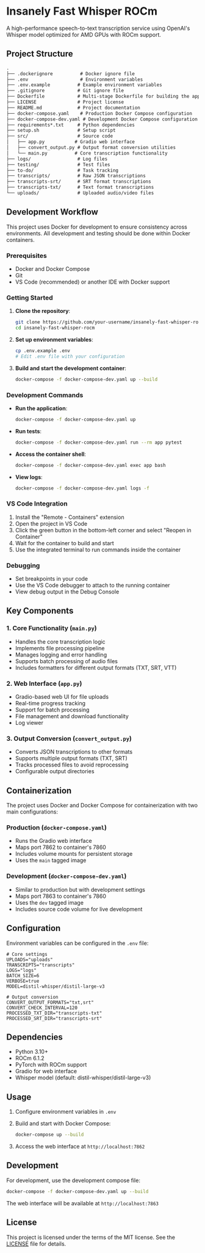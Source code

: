 # Insanely Fast Whisper ROCm

A high-performance speech-to-text transcription service using OpenAI's Whisper model optimized for AMD GPUs with ROCm support.

## Project Structure

```md
.
├── .dockerignore          # Docker ignore file
├── .env                   # Environment variables
├── .env.example          # Example environment variables
├── .gitignore            # Git ignore file
├── Dockerfile            # Multi-stage Dockerfile for building the application
├── LICENSE               # Project license
├── README.md             # Project documentation
├── docker-compose.yaml    # Production Docker Compose configuration
├── docker-compose-dev.yaml # Development Docker Compose configuration
├── requirements*.txt     # Python dependencies
├── setup.sh              # Setup script
├── src/                  # Source code
│   ├── app.py           # Gradio web interface
│   ├── convert_output.py # Output format conversion utilities
│   └── main.py          # Core transcription functionality
├── logs/                 # Log files
├── testing/              # Test files
├── to-do/                # Task tracking
├── transcripts/          # Raw JSON transcriptions
├── transcripts-srt/      # SRT format transcriptions
├── transcripts-txt/      # Text format transcriptions
└── uploads/              # Uploaded audio/video files
```

## Development Workflow

This project uses Docker for development to ensure consistency across environments. All development and testing should be done within Docker containers.

### Prerequisites

- Docker and Docker Compose
- Git
- VS Code (recommended) or another IDE with Docker support

### Getting Started

1. **Clone the repository**:

   ```bash
   git clone https://github.com/your-username/insanely-fast-whisper-rocm.git
   cd insanely-fast-whisper-rocm
   ```

2. **Set up environment variables**:

   ```bash
   cp .env.example .env
   # Edit .env file with your configuration
   ```

3. **Build and start the development container**:

   ```bash
   docker-compose -f docker-compose-dev.yaml up --build
   ```

### Development Commands

- **Run the application**:

  ```bash
  docker-compose -f docker-compose-dev.yaml up
  ```

- **Run tests**:

  ```bash
  docker-compose -f docker-compose-dev.yaml run --rm app pytest
  ```

- **Access the container shell**:

  ```bash
  docker-compose -f docker-compose-dev.yaml exec app bash
  ```

- **View logs**:

  ```bash
  docker-compose -f docker-compose-dev.yaml logs -f
  ```

### VS Code Integration

1. Install the "Remote - Containers" extension
2. Open the project in VS Code
3. Click the green button in the bottom-left corner and select "Reopen in Container"
4. Wait for the container to build and start
5. Use the integrated terminal to run commands inside the container

### Debugging

- Set breakpoints in your code
- Use the VS Code debugger to attach to the running container
- View debug output in the Debug Console

## Key Components

### 1. Core Functionality (`main.py`)

- Handles the core transcription logic
- Implements file processing pipeline
- Manages logging and error handling
- Supports batch processing of audio files
- Includes formatters for different output formats (TXT, SRT, VTT)

### 2. Web Interface (`app.py`)

- Gradio-based web UI for file uploads
- Real-time progress tracking
- Support for batch processing
- File management and download functionality
- Log viewer

### 3. Output Conversion (`convert_output.py`)

- Converts JSON transcriptions to other formats
- Supports multiple output formats (TXT, SRT)
- Tracks processed files to avoid reprocessing
- Configurable output directories

## Containerization

The project uses Docker and Docker Compose for containerization with two main configurations:

### Production (`docker-compose.yaml`)

- Runs the Gradio web interface
- Maps port 7862 to container's 7860
- Includes volume mounts for persistent storage
- Uses the `main` tagged image

### Development (`docker-compose-dev.yaml`)

- Similar to production but with development settings
- Maps port 7863 to container's 7860
- Uses the `dev` tagged image
- Includes source code volume for live development

## Configuration

Environment variables can be configured in the `.env` file:

```env
# Core settings
UPLOADS="uploads"
TRANSCRIPTS="transcripts"
LOGS="logs"
BATCH_SIZE=6
VERBOSE=true
MODEL=distil-whisper/distil-large-v3

# Output conversion
CONVERT_OUTPUT_FORMATS="txt,srt"
CONVERT_CHECK_INTERVAL=120
PROCESSED_TXT_DIR="transcripts-txt"
PROCESSED_SRT_DIR="transcripts-srt"
```

## Dependencies

- Python 3.10+
- ROCm 6.1.2
- PyTorch with ROCm support
- Gradio for web interface
- Whisper model (default: distil-whisper/distil-large-v3)

## Usage

1. Configure environment variables in `.env`
2. Build and start with Docker Compose:

   ```bash
   docker-compose up --build
   ```

3. Access the web interface at `http://localhost:7862`

## Development

For development, use the development compose file:

```bash
docker-compose -f docker-compose-dev.yaml up --build
```

The web interface will be available at `http://localhost:7863`

## License

This project is licensed under the terms of the MIT license. See the [LICENSE](LICENSE) file for details.
